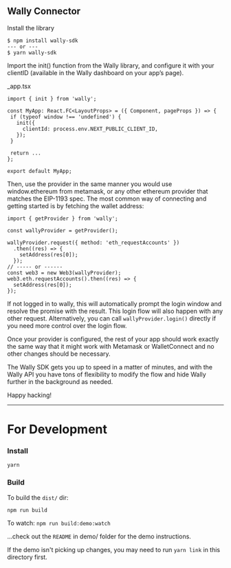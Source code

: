 ## Wally Connector

Install the library

```
$ npm install wally-sdk
--- or ---
$ yarn wally-sdk
```

Import the init() function from the Wally library, and configure it with your clientID (available in the Wally dashboard on your app’s page).

\_app.tsx

```
import { init } from 'wally';

const MyApp: React.FC<LayoutProps> = ({ Component, pageProps }) => {
 if (typeof window !== 'undefined') {
   init({
     clientId: process.env.NEXT_PUBLIC_CLIENT_ID,
   });
 }

 return ...
};

export default MyApp;
```

Then, use the provider in the same manner you would use window.ethereum from metamask, or any other ethereum provider that matches the EIP-1193 spec. The most common way of connecting and getting started is by fetching the wallet address:

```
import { getProvider } from 'wally';

const wallyProvider = getProvider();

wallyProvider.request({ method: 'eth_requestAccounts' })
  .then((res) => {
    setAddress(res[0]);
  });
// ----- or ------
const web3 = new Web3(wallyProvider);
web3.eth.requestAccounts().then((res) => {
  setAddress(res[0]);
});
```

If not logged in to wally, this will automatically prompt the login window and resolve the promise with the result. This login flow will also happen with any other request. Alternatively, you can call `wallyProvider.login()` directly if you need more control over the login flow.

Once your provider is configured, the rest of your app should work exactly the same way that it might work with Metamask or WalletConnect and no other changes should be necessary.

The Wally SDK gets you up to speed in a matter of minutes, and with the Wally API you have tons of flexibility to modify the flow and hide Wally further in the background as needed.

Happy hacking!

---

# For Development

### Install

`yarn`

### Build

To build the `dist/` dir:

`npm run build`

To watch:
`npm run build:demo:watch`

...check out the `README` in demo/ folder for the demo instructions.

If the demo isn't picking up changes, you may need to run `yarn link` in this directory first.

